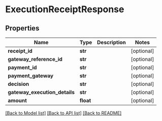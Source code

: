 # ExecutionReceiptResponse

## Properties
Name | Type | Description | Notes
------------ | ------------- | ------------- | -------------
**receipt_id** | **str** |  | [optional] 
**gateway_reference_id** | **str** |  | [optional] 
**payment_id** | **str** |  | [optional] 
**payment_gateway** | **str** |  | [optional] 
**decision** | **str** |  | [optional] 
**gateway_execution_details** | **str** |  | [optional] 
**amount** | **float** |  | [optional] 

[[Back to Model list]](../README.md#documentation-for-models) [[Back to API list]](../README.md#documentation-for-api-endpoints) [[Back to README]](../README.md)

